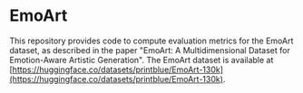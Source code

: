 # EmoArt

This repository provides code to compute evaluation metrics for the EmoArt dataset, as described in the paper "EmoArt: A Multidimensional Dataset for Emotion-Aware Artistic Generation". The EmoArt dataset is available at [https://huggingface.co/datasets/printblue/EmoArt-130k](https://huggingface.co/datasets/printblue/EmoArt-130k).
